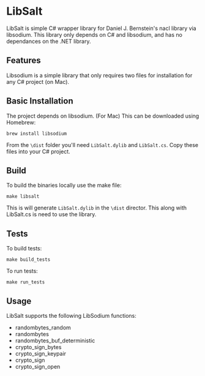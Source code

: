 
# LibSalt

LibSalt is simple C# wrapper library for Daniel J. Bernstein's nacl library via libsodium. This library only depends on C# and libsodium, and has no dependances on the .NET library. 

## Features

Libsodium is a simple library that only requires two files for installation for any C# project (on Mac).

## Basic Installation

The project depends on libsodium. (For Mac) This can be downloaded using Homebrew:

``` brew install libsodium ```

From the ```\dist``` folder you'll need ```LibSalt.dylib``` and ```LibSalt.cs```. Copy these files into your C# project.

## Build

To build the binaries locally use the make file:

``` make libsalt ```

This is will generate ```LibSalt.dylib``` in the ```\dist``` director. This along with LibSalt.cs is need to use the library.

## Tests

To build tests:

``` make build_tests ```

To run tests:

``` make run_tests ```

## Usage

LibSalt supports the following LibSodium functions:

- randombytes_random
- randombytes
- randombytes_buf_deterministic
- crypto_sign_bytes
- crypto_sign_keypair
- crypto_sign
- crypto_sign_open